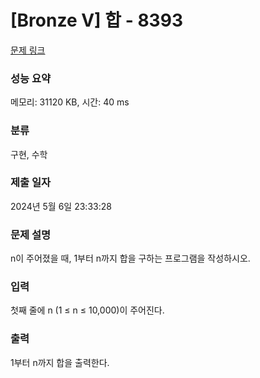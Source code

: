 # [Bronze V] 합 - 8393 

[문제 링크](https://www.acmicpc.net/problem/8393) 

### 성능 요약

메모리: 31120 KB, 시간: 40 ms

### 분류

구현, 수학

### 제출 일자

2024년 5월 6일 23:33:28

### 문제 설명

<p>n이 주어졌을 때, 1부터 n까지 합을 구하는 프로그램을 작성하시오.</p>

### 입력 

 <p>첫째 줄에 n (1 ≤ n ≤ 10,000)이 주어진다.</p>

### 출력 

 <p>1부터 n까지 합을 출력한다.</p>


